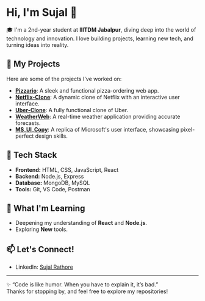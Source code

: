 # Hi, I'm Sujal 👋

🎓 I'm a 2nd-year student at **IIITDM Jabalpur**, diving deep into the world of technology and innovation. I love building projects, learning new tech, and turning ideas into reality.

## 🚀 My Projects
Here are some of the projects I've worked on:

- [**Pizzario**](https://pizzario-sujal-rathores-projects-bd32648d.vercel.app/): A sleek and functional pizza-ordering web app.
- [**Netflix-Clone**](https://netflix-clone-wy92.onrender.com/): A dynamic clone of Netflix with an interactive user interface.
- [**Uber-Clone**](https://github.com/SujalR26/Uber-Clone): A fully functional clone of Uber.
- [**WeatherWeb**](https://github.com/SujalR26/WeatherWeb): A real-time weather application providing accurate forecasts.
- [**MS_UI_Copy**](https://github.com/SujalR26/MS_UI_Copy): A replica of Microsoft's user interface, showcasing pixel-perfect design skills.


## 🔧 Tech Stack
- **Frontend:** HTML, CSS, JavaScript, React
- **Backend:** Node.js, Express
- **Database:** MongoDB, MySQL
- **Tools:** Git, VS Code, Postman

## 🌱 What I'm Learning
- Deepening my understanding of **React** and **Node.js**.
- Exploring **New** tools.

## 📫 Let's Connect!
- LinkedIn: [Sujal Rathore](https://www.linkedin.com/in/sujal-rathore-28952028b?utm_source=share&utm_campaign=share_via&utm_content=profile&utm_medium=android_app)


---

✨ “Code is like humor. When you have to explain it, it’s bad.”  
Thanks for stopping by, and feel free to explore my repositories!
